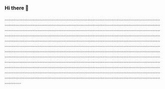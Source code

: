 ### Hi there 👋

.............................................................................................................................................................................................................................................................................................................................................................................................................................................................................................................................................................................................................................................................................................................................................................................................................................................................................................................................................................................................................................................................................................................................................................................................................................................................................................................................................................................................................................................................................................................................................................